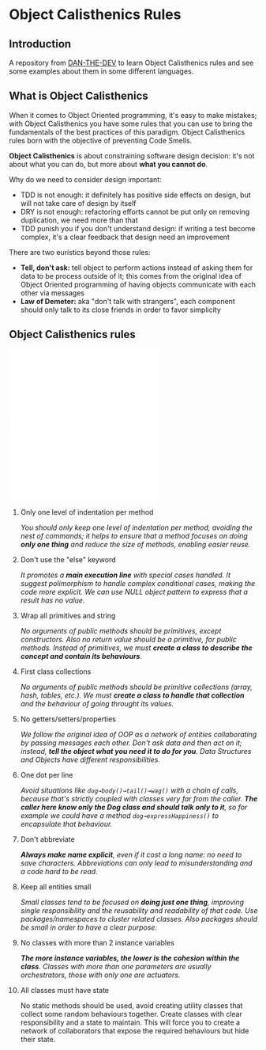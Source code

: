 # Object Calisthenics Rules

## Introduction
A repository from [DAN-THE-DEV](https://www.linkedin.com/in/daniele-scillia/) to learn Object Calisthenics rules and see some examples about them in some different languages.

## What is Object Calisthenics
When it comes to Object Oriented programming, it's easy to make mistakes; with Object Calisthenics you have some rules that you can use to bring the fundamentals of the best practices of this paradigm. Object Calisthenics rules born with the objective of preventing Code Smells. 

**Object Calisthenics** is about constraining software design decision: it's not about what you can do, but more about **what you cannot do**. 

Why do we need to consider design important: 

- TDD is not enough: it definitely has positive side effects on design, but will not take care of design by itself
- DRY is not enough: refactoring efforts cannot be put only on removing duplication, we need more than that
- TDD punish you if you don't understand design: if writing a test become complex, it's a clear feedback that design need an improvement

There are two euristics beyond those rules: 

- **Tell, don't ask:** tell object to perform actions instead of asking them for data to be process outside of it; this comes from the original idea of Object Oriented programming of having objects communicate with each other via messages
- **Law of Demeter:** aka "don't talk with strangers", each component should only talk to its close friends in order to favor simplicity

## Object Calisthenics rules

![image info](./object_calisthenics_rules_infographic.pdf)
<object data="./object_calisthenics_rules_infographic.pdf" type="application/pdf" width="700px" height="700px">
    <embed src="./object_calisthenics_rules_infographic.pdf">
    </embed>
</object>

1. Only one level of indentation per method

    *You should only keep one level of indentation per method, avoiding the nest of commands; it helps to ensure that a method focuses on doing **only one thing** and reduce the size of methods, enabling easier reuse.* 

2. Don't use the "else" keyword

    *It promotes a **main execution line** with special cases handled. It suggest polimorphism to handle complex conditional cases, making the code more explicit. We can use NULL object pattern to express that a result has no value.*

3. Wrap all primitives and string

    *No arguments of public methods should be primitives, except constructors. Also no return value should be a primitive, for public methods. Instead of primitives, we must **create a class to describe the concept and contain its behaviours**.* 

4. First class collections

    *No arguments of public methods should be primitive collections (array, hash, tables, etc.). We must **create a class to handle that collection** and the behaviour of going throught its values.*

5. No getters/setters/properties 

    *We follow the original idea of OOP as a network of entities collaborating by passing messages each other. Don't ask data and then act on it; instead, **tell the object what you need it to do for you**. Data Structures and Objects have different responsibilities.* 

6. One dot per line

    *Avoid situations like `dog→body()→tail()→wag()` with a chain of calls, because that's strictly coupled with classes very far from the caller. **The caller here know only the Dog class and should talk only to it**, so for example we could have a method `dog→expressHappiness()` to encapsulate that behaviour.* 

7. Don't abbreviate

    ***Always make name explicit**, even if it cost a long name: no need to save characters. Abbreviations can only lead to misunderstanding and a code hard to be read.* 

8. Keep all entities small

    *Small classes tend to be focused on **doing just one thing**, improving single responsibility and the reusability and readability of that code. Use packages/namespaces to cluster related classes. Also packages should be small in order to have a clear purpose.* 

9. No classes with more than 2 instance variables

    ***The more instance variables, the lower is the cohesion within the class**. Classes with more than one parameters are usually orchestrators, those with only one are actuators.* 

10. All classes must have state

    No static methods should be used, avoid creating utility classes that collect some random behaviours together. Create classes with clear responsibility and a state to maintain. This will force you to create a network of collaborators that expose the required behaviours but hide their state.
